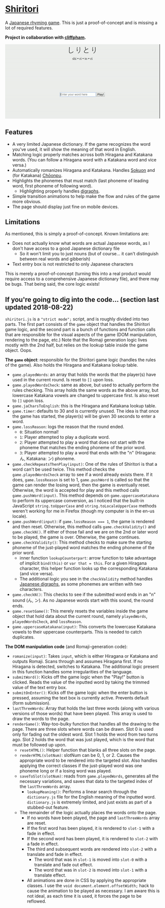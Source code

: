 [Shiritori](https://chuynh18.github.io/shiritori/)
=========

A [Japanese rhyming game](https://en.wikipedia.org/wiki/Shiritori).  This is just a proof-of-concept and is missing a lot of required features.

**Project in collaboration with [cliffpham](https://github.com/cliffpham).**

![gameplay snippet](assets/img/example.gif)

Features
--------
* A very limited Japanese dictionary.  If the game recognizes the word you've used, it will show the meaning of that word in English.
* Matching logic properly matches across both Hiragana and Katakana words.  (You can follow a Hiragana word with a Katakana word and vice versa.)
* Automatically romanizes Hiragana and Katakana.  Handles [Sokuon](https://en.wikipedia.org/wiki/Sokuon) and (for Katakana) [Chōonpu](https://en.wikipedia.org/wiki/Ch%C5%8Donpu).
* Highlights the phonemes that must match (last phoneme of leading word, first phoneme of following word).
    * Highlighting properly handles [digraphs](https://en.wikipedia.org/wiki/Y%C5%8Don).
* Simple transition animations to help make the flow and rules of the game more obvious.
* The page should display just fine on mobile devices.

Limitations
-----------

As mentioned, this is simply a proof-of-concept.  Known limitations are:
* Does not actually know what words are actual Japanese words, as I don't have access to a good Japanese dictionary file
    * So it won't limit you to just nouns (but of course...  it can't distinguish between real words and gibberish)
* Text entry box is not restricted to only Japanese characters
  
This is merely a proof-of-concept (turning this into a real product would require access to a comprehensive Japanese dictionary file), and there may be bugs.  That being said, the core logic exists!

If you're going to dig into the code... (section last updated 2018-08-22)
---------------------------------------

`shiritori.js` is a `"strict mode";` script, and is roughly divided into two parts.  The first part consists of the `game` object that handles the Shiritori game logic, and the second part is a bunch of functions and function calls that are responsible for the visual aspects of the game (DOM manipulation, rendering to the page, etc.)  Note that the Romaji generation logic lives mostly with the 2nd half, but relies on the lookup table inside the game object.  Oops.

__The `game` object__:  responsible for the Shiritori game logic (handles the rules of the game).  Also holds the Hiragana and Katakana lookup table.
* `game.playedWords`:  an array that holds the words that the player(s) have used in the current round.  Is reset to `[]` upon loss.
* `game.playedWordsCheck`:  same as above, but used to actually perform the rules checking.  This array holds the same words as the above array, but lowercase Katakana vowels are changed to uppercase first.  Is also reset to `[]` upon loss.
* `game.jaCharsToEnglish`:  this is the Hiragana and Katakana lookup table.
* `game.timer`:  defaults to 30 and is currently unused.  The idea is that once the game has started, the player(s) will be given 30 seconds to enter a word.
* `game.lossReason`:  logs the reason that the round ended.
    * `0`:  Situation normal!
    * `1`:  Player attempted to play a duplicate word.
    * `2`:  Player attempted to play a word that does not start with the phoneme that matches the ending phoneme of the prior word.
    * `3`:  Player attempted to play a word that ends with the "n" (Hiragana: ん, Katakana: ン) phoneme.
* `game.checkRepeatsThenPlay(input)`:  One of the rules of Shiritori is that a word can't be used twice.  This method checks the `game.playedWordsCheck` array to see if a word already exists there.  If it does, `game.lossReason` is set to 1, `game.pushWord` is called so that the game can render the losing word, then the game is eventually reset.  Otherwise, the word is accepted for play and this method calls `game.pushWord(input)`.  This method depends on `game.uppercaseKatakana` to perform its uppercase conversion, as I noticed that the built-in JavaScript `string.toUpperCase` and `string.toLocaleUpperCase` methods weren't working for me in Firefox (though my computer is in the en-us locale).
* `game.pushWord(input)`:  if `game.lossReason === 1`, the game is rendered and then reset.  Otherwise, this method calls `game.checkValidity()` and `game.checkN()`.  If either of those fail and we are on the 2nd or later word to be played, the game is over.  Otherwise, the game continues.
* `game.checkValidity()`:  This method checks to make sure the starting phoneme of the just-played word matches the ending phoneme of the prior word.
    * inner function `lookupCounterpart`:  arrow function to take advantage of implicit `bind(this)` or `var that = this`.  For a given Hiragana character, this helper function looks up the corresponding Katakana (and vice versa).
    * The additional logic you see in the `checkValidity` method handles [Japanese digraphs](https://en.wikipedia.org/wiki/Y%C5%8Don), as some phonemes are written with two characters.
* `game.checkN()`:  This checks to see if the submitted word ends in an "n" sound (ん, ン).  As no Japanese words start with this sound, the round ends.
* `game.resetGame()`:  This merely resets the variables inside the game object that hold data about the current round, namely `playedWords`, `playedWordsCheck`, and `lossReason`.
* `game.uppercaseKatakana(input)`:  This converts the lowercase Katakana vowels to their uppercase counterparts.  This is needed to catch duplicates.

__The DOM manipulation code__ (and Romaji-generation code):

* `romanize(input)`:  Takes `input`, which is either Hiragana or Katakana and outputs Romaji.  Scans through and assumes Hiragana first.  If no Hiragana is detected, switches to Katakana.  The additional logic present in this function handles some irregularities of the language.
* `submitWord()`:  Kicks off the game logic when the "Play!" button is clicked.  Reads the value of the inputted word by taking the trimmed value of the text entry box.
* `submitOnEnter()`:  Kicks off the game logic when the enter button is pressed, assuming the text box is currently active.  Prevents default (form submission).
* `lastThreeWords`:  Array that holds the last three words (along with various versions of those words) that have been played.  This array is used to draw the words to the page.
* `renderGame()`:  Way-too-bulky function that handles all the drawing to the page.  There are three slots where words can be drawn.  Slot 0 is used only for fading out the oldest word.  Slot 1 holds the word from two turns ago.  Slot 2 holds the word that was just played, which is the word that must be followed up upon.
    * `resetHTML()`:  Helper function that blanks all three slots on the page.
    * `renderHTML(slotNum)`:  slotNum can be 0, 1, or 2.  Causes the appropriate word to be rendered into the targeted slot.  Also handles applying the correct classes if the just-played word was one phoneme long or if a losing word was played.
    * `saveToSlot(slotNum)`:  reads from `game.playedWords`, generates all the necessary variations, and saves that data to the targeted index of the `lastThreeWords` array.
        * `lookupMeaning()`:  Performs a linear search through the `dictionary.js` file for the English meaning of the inputted word.  `dictionary.js` is extremely limited, and just exists as part of a stubbed-out feature.
    * The remainder of the logic actually places the words onto the page.
        * If no words have been played, the page and `lastThreeWords` array are reset.
        * If the first word has been played, it is rendered to `slot-1` with a fade in effect.
        * If the second word has been played, it is rendered to `slot-2` with a fade in effect.
        * The third and subsequent words are rendered into `slot-2` with a translate and fade in effect.
            * The word that was in `slot-1` is moved into `slot-0` with a translate and fade out effect.
            * The word that was in `slot-2` is moved into `slot-1` with a translate effect.
        * All animations are done in CSS by applying the appropriate classes.  I use the `void document.element.offsetWidth;` hack to cause the animation to be played as necessary.  I am aware this is not ideal, as each time it is used, it forces the page to be reflowed.